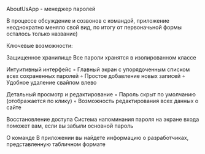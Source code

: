 AboutUsApp - менеджер паролей

В процессе обсуждение и созвонов с командой, приложение неоднократно меняло свой вид, по итогу от первоначьной формы осталось только название)

Ключевые возможности:

Защищенное хранилище
Все пароли хранятся в изолированном классе

Интуитивный интерфейс
◦ Главный экран с упорядоченным списком всех сохраненных паролей
◦ Простое добавление новых записей
◦ Удобное удаление свайпом влево

Детальный просмотр и редактирование
◦ Пароль скрыт по умолчанию (отображается по клику)
◦ Возможность редактирования всех данных о сайте

Восстановление доступа
Система напоминания пароля на экране входа поможет вам, если вы забыли основной пароль

О команде
В приложении вы найдете информацию о разработчиках, представленную табличном формате

